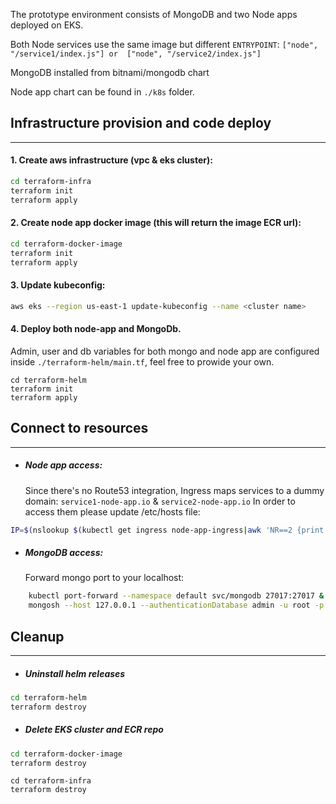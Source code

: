 The prototype environment consists of MongoDB and two Node apps deployed on EKS.

Both Node services use the same image but different `ENTRYPOINT`: `["node", "/service1/index.js"] or  ["node", "/service2/index.js"]`

MongoDB installed from bitnami/mongodb chart

Node app chart can be found in `./k8s` folder.

##  Infrastructure provision and code deploy
---
#### 1. Create aws infrastructure (vpc & eks cluster):
```sh
cd terraform-infra
terraform init
terraform apply
```
#### 2. Create node app docker image (this will return the image ECR url):
```sh
cd terraform-docker-image
terraform init
terraform apply
```
#### 3. Update kubeconfig:
```sh
aws eks --region us-east-1 update-kubeconfig --name <cluster name>
```
#### 4. Deploy both node-app and MongoDb.
Admin, user and db variables for both mongo and node app are configured inside `./terraform-helm/main.tf`, feel free to prowide your own.
```
cd terraform-helm
terraform init
terraform apply
```

## Connect to resources
---
- ##### Node app access:
  Since there's no Route53 integration, Ingress maps services to a dummy domain: `service1-node-app.io` & `service2-node-app.io`
  In order to access them please update /etc/hosts file: 
```sh
IP=$(nslookup $(kubectl get ingress node-app-ingress|awk 'NR==2 {print $4}')|awk '/Address:/ {print $2}'|tail -n 1) && echo -e "${IP} service1-node-app.io\n${IP} service2-node-app.io"|sudo tee -a /etc/hosts
```
- ##### MongoDB access:
  Forward mongo port to your localhost:
```sh
    kubectl port-forward --namespace default svc/mongodb 27017:27017 &
    mongosh --host 127.0.0.1 --authenticationDatabase admin -u root -p redhat
```

## Cleanup
---
- ##### Uninstall helm releases
```sh
cd terraform-helm
terraform destroy
```
- ##### Delete EKS cluster and ECR repo
```sh
cd terraform-docker-image
terraform destroy
```
```
cd terraform-infra
terraform destroy
```
